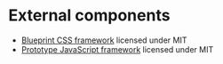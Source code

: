 # External components
- [Blueprint CSS framework](https://github.com/joshuaclayton/blueprint-css/commits/master/) licensed under MIT
- [Prototype JavaScript framework](http://prototypejs.org/) licensed under MIT
